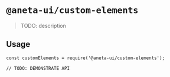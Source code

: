 # `@aneta-ui/custom-elements`

> TODO: description

## Usage

```
const customElements = require('@aneta-ui/custom-elements');

// TODO: DEMONSTRATE API
```
